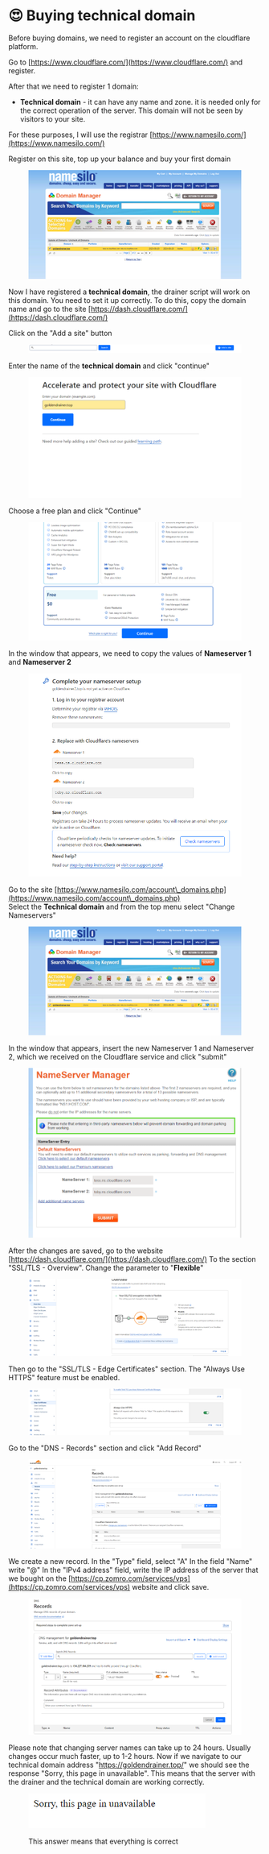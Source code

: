 # 😍 Buying technical domain

Before buying domains, we need to register an account on the cloudflare platform.

Go to [https://www.cloudflare.com/](https://www.cloudflare.com/) and register.

After that we need to register 1 domain:

* **Technical domain** - it can have any name and zone. it is needed only for the correct operation of the server. This domain will not be seen by visitors to your site.

For these purposes, I will use the registrar [https://www.namesilo.com/](https://www.namesilo.com/)

Register on this site, top up your balance and buy your first domain

<figure><img src="../../.gitbook/assets/image (24).png" alt=""><figcaption></figcaption></figure>

Now I have registered a **technical domain**, the drainer script will work on this domain. You need to set it up correctly. To do this, copy the domain name and go to the site [https://dash.cloudflare.com/](https://dash.cloudflare.com/)

Click on the "Add a site" button

<figure><img src="../../.gitbook/assets/image (9).png" alt=""><figcaption></figcaption></figure>

Enter the name of the **technical domain** and click "continue"

<figure><img src="../../.gitbook/assets/image (12).png" alt=""><figcaption></figcaption></figure>

Choose a free plan and click "Continue"

<figure><img src="../../.gitbook/assets/image (11).png" alt=""><figcaption></figcaption></figure>

In the window that appears, we need to copy the values of **Nameserver 1** and **Nameserver 2**

<figure><img src="../../.gitbook/assets/image (13).png" alt=""><figcaption></figcaption></figure>

Go to the site [https://www.namesilo.com/account\_domains.php](https://www.namesilo.com/account\_domains.php) \
Select the **Technical domain** and from the top menu select "Change Nameservers"

<figure><img src="../../.gitbook/assets/image (2).png" alt=""><figcaption></figcaption></figure>

In the window that appears, insert the new Nameserver 1 and Nameserver 2, which we received on the Cloudflare service and click "submit"

<figure><img src="../../.gitbook/assets/image (3).png" alt=""><figcaption></figcaption></figure>

After the changes are saved, go to the website [https://dash.cloudflare.com/](https://dash.cloudflare.com/) To the section "SSL/TLS - Overview". Change the parameter to "**Flexible**"

<figure><img src="../../.gitbook/assets/image (4).png" alt=""><figcaption></figcaption></figure>

Then go to the "SSL/TLS - Edge Certificates" section. The "Always Use HTTPS" feature must be enabled.

<figure><img src="../../.gitbook/assets/image (5).png" alt=""><figcaption></figcaption></figure>

Go to the "DNS - Records" section and click "Add Record"

<figure><img src="../../.gitbook/assets/image (6).png" alt=""><figcaption></figcaption></figure>

We create a new record. In the "Type" field, select "A" In the field "Name" write "@" In the "IPv4 address" field, write the IP address of the server that we bought on the [https://cp.zomro.com/services/vps](https://cp.zomro.com/services/vps) website and click save.

<figure><img src="../../.gitbook/assets/image (7).png" alt=""><figcaption></figcaption></figure>

Please note that changing server names can take up to 24 hours. Usually changes occur much faster, up to 1-2 hours. Now if we navigate to our technical domain address "https://goldendrainer.top/" we should see the response "Sorry, this page in unavailable". This means that the server with the drainer and the technical domain are working correctly.

<figure><img src="../../.gitbook/assets/image (8).png" alt=""><figcaption><p>This answer means that everything is correct</p></figcaption></figure>

